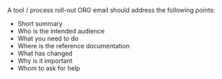 <!--ts-->




<!--te-->
A tool / process roll-out ORG email should address the following points:

- Short summary
- Who is the intended audience
- What you need to do
- Where is the reference documentation
- What has changed
- Why is it important
- Whom to ask for help
